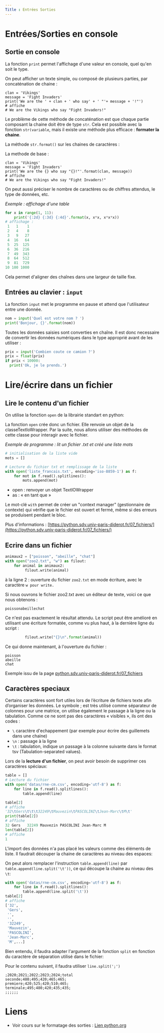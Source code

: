 ```yaml
---
Title : Entrées Sorties
---
```


# Entrées/Sorties en console
## Sortie en console
La fonction `print` permet l'affichage d'une valeur en console, quel qu'en soit le type.

On peut afficher un texte simple, ou composé de plusieurs parties, par concaténation de chaine : 

```
clan = 'Vikings'
message = 'Fight Invaders'
print('We are the ' + clan + ' who say' + ' "'+ message + '!"')
# affiche 
# We are the Vikings who say "Fight Invaders!"
```

Le problème de cette méthode de concaténation est que chaque partie composant la chaine doit être de type `str`. Cela est possible avec la fonction `str(variable`, mais il existe une méthode plus efficace : **formater la chaine**.

La méthode `str.format()` sur les chaines de caractères : 

La methode de base : 

```
clan = 'Vikings'
message = 'Fight Invaders'
print('We are the {} who say "{}!"'.format(clan, message))
# affiche 
# We are the Vikings who say "Fight Invaders!"
```

On peut aussi préciser le nombre de caractères ou de chiffres attendus, le type de données, etc. 

*Exemple : affichage d'une table*

```python
for x in range(1, 11):
    print('{:2d} {:3d} {:4d}'.format(x, x*x, x*x*x))
# affichage : 
 1   1    1
 2   4    8
 3   9   27
 4  16   64
 5  25  125
 6  36  216
 7  49  343
 8  64  512
 9  81  729
10 100 1000
```
Cela permet d'aligner des chaînes dans une largeur de taille fixe.

## Entrées au clavier : `input`
La fonction `input` met le programme en pause et attend que l'utilisateur entre une donnée.

```python
nom = input('Quel est votre nom ? ')
print('Bonjour, {}'.format(nom))
```

Toutes les données saisies sont converties en chaîne. Il est donc necessaire de convertir les données numériques dans le type approprié avant de les utiliser : 

```python
prix = input('Combien coute ce camion ?')
prix = float(prix)
if prix < 10000:
  print('Ok, je le prends.')
```

# Lire/écrire dans un fichier
## Lire le contenu d'un fichier
On utilise la fonction `open` de la librairie standart en python:

La fonction `open` crée donc un fichier. Elle renvoie un objet de la classeTextIoWrapper. Par la suite, nous allons utiliser des méthodes de cette classe pour interagir avec le fichier.

*Exemple de programme : lit un fichier .txt et créé une liste mots*

```python
# initialisation de la liste vide
mots = []

# Lecture du fichier txt et remplissage de la liste
with open('liste_francais.txt', encoding='iso-8859-1') as f:
    for mot in f.read().splitlines():
        mots.append(mot)
```

* open : renvoyer un objet TextIOWrapper
* as : « en tant que »

Le mot-clé `with` permet de créer un "context manager" (gestionnaire de contexte) qui vérifie que le fichier est ouvert et fermé, même si des erreurs se produisent pendant le bloc.

Plus d'informations : [https://python.sdv.univ-paris-diderot.fr/07_fichiers/](https://python.sdv.univ-paris-diderot.fr/07_fichiers/)

## Ecrire dans un fichier

```python
animaux2 = ["poisson", "abeille", "chat"]
with open("zoo2.txt", "w") as filout:
    for animal in animaux2:
         filout.write(animal)
```

à la ligne 2 : ouverture du fichier `zoo2.txt` en mode écriture, avec le caractère `w pour write.`

Si nous ouvrons le fichier zoo2.txt avec un éditeur de texte, voici ce que nous obtenons :

`poissonabeillechat`

Ce n'est pas exactement le résultat attendu. Le script peut être amélioré en utilisant une écriture formatée, comme vu plus haut, à la dernière ligne du script : 

```python
         filout.write("{}\n".format(animal))
```
Ce qui donne maintenant, à l'ouverture du fichier : 

```
poisson
abeille
chat
```

Exemple issu de la page [python.sdv.univ-paris-diderot.fr/07_fichiers](https://python.sdv.univ-paris-diderot.fr/07_fichiers/#72-ecriture-dans-un-fichier)

## Caractères speciaux
Certains caractères sont fort utiles lors de l’écriture de fichiers texte afin d’organiser les données. Le symbole ; est très utilisé comme séparateur de colonnes pour une matrice, on utilise également le passage à la ligne ou la tabulation. Comme ce ne sont pas des caractères « visibles », ils ont des codes :

* `\` caractère d'echappement (par exemple pour écrire des guillemets dans une chaine)
* `\n` : passage à la ligne
* `\t` : tabulation, indique un passage à la colonne suivante dans le format tsv (Tabulation-separated values).

Lors de la **lecture d'un fichier**, on peut avoir besoin de supprimer ces caractères spéciaux:

```python
table = []
# Lecture du fichier
with open('datas/rne-cm.csv', encoding='utf-8') as f:
    for line in f.read().splitlines():
        table.append(line)

table[2]
# affiche
'32\tGers\t\t\t32249\tMauvezin\tPASCOLINI\tJean-Marc\tM\t'
print(table[2])
# affiche
32 Gers   32249 Mauvezin PASCOLINI Jean-Marc M
len(table[2])
# affiche 
1
```

L'import des données n'a pas placé les valeurs comme des éléments de liste. Il faudrait découper la chaine de caractères au niveau des espaces:

On peut alors remplacer l'instruction `table.append(line)` par `table.append(line.split('\t'))`, ce qui découpe la chaine au niveau des `\t`:

```python
with open('datas/rne-cm.csv', encoding='utf-8') as f:
    for line in f.read().splitlines():
        table.append(line.split('\t'))
table[2]
# affiche
['32',
 'Gers',
 '',
 '',
 '32249',
 'Mauvezin',
 'PASCOLINI',
 'Jean-Marc',
 'M',...]
```

Bien entendu, il faudra adapter l'argument de la fonction `split` en fonction du caractère de séparation utilisé dans le fichier:

Pour le contenu suivant, il faudra utiliser `line.split(';')`

```
;2020;2021;2022;2023;2024;total
seconde;480;495;420;465;465;
premiere;420;525;420;510;465;
terminale;495;480;420;435;435;
;;;;;;
```

# Liens
* Voir cours sur le formatage des sorties : [Lien python.org](https://docs.python.org/fr/3/tutorial/inputoutput.html)